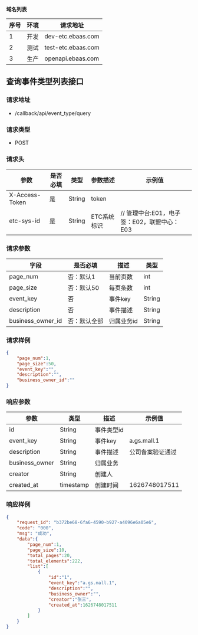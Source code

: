 **域名列表**

| 序号 | 环境 | 请求地址           |
| ---- | ---- | ------------------ |
| 1    | 开发 | dev-etc.ebaas.com  |
| 2    | 测试 | test-etc.ebaas.com |
| 3    | 生产 | openapi.ebaas.com  |

## 查询事件类型列表接口

### 请求地址

* /callback/api/event_type/query

### 请求类型

* POST

### 请求头

| 参数           | 是否必填 | 类型   | 参数描述    | 示例值                                      |
| -------------- | -------- | ------ | ----------- | ------------------------------------------- |
| X-Access-Token | 是       | String | token       |                                             |
| etc-sys-id     | 是       | String | ETC系统标识 | // 管理中台:E01，电子签：E02，联盟中心：E03 |

### 请求参数

| 字段              | 是否必填     | 描述       | 类型   |
| ----------------- | ------------ | ---------- | ------ |
| page_num          | 否：默认1    | 当前页数   | int    |
| page_size         | 否：默认50   | 每页条数   | int    |
| event_key         | 否           | 事件key    | String |
| description       | 否           | 事件描述   | String |
| business_owner_id | 否：默认全部 | 归属业务id | String |

### 请求样例

```json
{
    "page_num":1,
    "page_size":50,
    "event_key":"",
    "description":"",
    "business_owner_id":""
}
```

### 响应参数

| 参数           | 类型      | 描述       | 示例值           |
| -------------- | --------- | ---------- | ---------------- |
| id             | String    | 事件类型id |                  |
| event_key      | String    | 事件key    | a.gs.mall.1      |
| description    | String    | 事件描述   | 公司备案验证通过 |
| business_owner | String    | 归属业务   |                  |
| creator        | String    | 创建人     |                  |
| created_at     | timestamp | 创建时间   | 1626748017511    |

### 响应样例

```json
{
    "request_id": "b372be68-6fa6-4590-b927-a4096e6a05e6",
    "code": "000",
    "msg": "成功",
    "data":{
        "page_num":1,
        "page_size":10,
        "total_pages":20,
        "total_elements":222,
        "list":[
            {
                "id":"1",
                "event_key":"a.gs.mall.1",
                "description":"",
                "business_owner":"",
                "creator":"张三",
                "created_at":1626748017511
            }
        ]
    }
}
```



## 